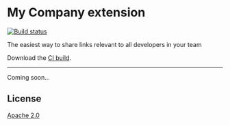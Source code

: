 # My Company extension

[![Build status](https://ci.appveyor.com/api/projects/status/urgqxelt4cufglpf?svg=true)](https://ci.appveyor.com/project/madskristensen/extensibilitymargin)

The easiest way to share links relevant to all developers in your team

Download the [CI build](https://www.vsixgallery.com/extension/61a7ba6e-0cd8-4912-a6c0-ff3f86d79c2e).

-----------------------------------------

Coming soon...

## License
[Apache 2.0](LICENSE)